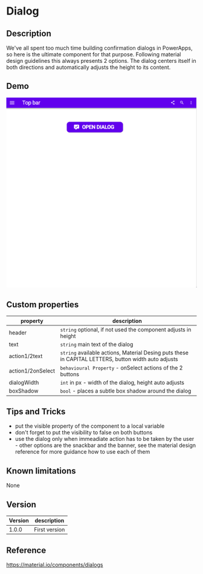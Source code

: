 # Dialog

## Description

We've all spent too much time building confirmation dialogs in PowerApps, so here is the ultimate component for that purpose.
Following material design guidelines this always presents 2 options.
The dialog centers itself in both directions and automatically adjusts the height to its content.

## Demo
![Dialog](../assets/cmp_MD_dialog.gif)

## Custom properties

| property | description |
| --- | --- |
| header | `string` optional, if not used the component adjusts in height |
| text | `string` main text of the dialog |
| action1/2text | `string` available actions, Material Desing puts these in CAPITAL LETTERS, button width auto adjusts |
| action1/2onSelect | `behavioural Property` - onSelect actions of the 2 buttons |
| dialogWidth | `int` in px - width of the dialog, height auto adjusts |
| boxShadow | `bool` - places a subtle box shadow around the dialog |

## Tips and Tricks

* put the visible property of the component to a local variable
* don't forget to put the visibility to false on both buttons
* use the dialog only when immeadiate action has to be taken by the user - other options are the snackbar and the banner, see the material design reference for more guidance how to use each of them

## Known limitations

None

## Version

| Version | description |
| --- | --- |
| 1.0.0 | First version |

## Reference

https://material.io/components/dialogs
